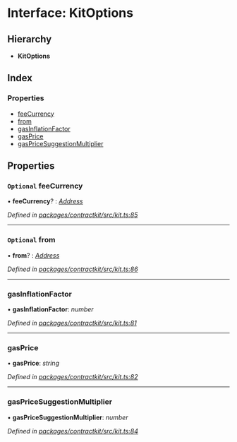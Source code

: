 # Interface: KitOptions

## Hierarchy

* **KitOptions**

## Index

### Properties

* [feeCurrency](_kit_.kitoptions.md#optional-feecurrency)
* [from](_kit_.kitoptions.md#optional-from)
* [gasInflationFactor](_kit_.kitoptions.md#gasinflationfactor)
* [gasPrice](_kit_.kitoptions.md#gasprice)
* [gasPriceSuggestionMultiplier](_kit_.kitoptions.md#gaspricesuggestionmultiplier)

## Properties

### `Optional` feeCurrency

• **feeCurrency**? : *[Address](../modules/_base_.md#address)*

*Defined in [packages/contractkit/src/kit.ts:85](https://github.com/celo-org/celo-monorepo/blob/master/packages/contractkit/src/kit.ts#L85)*

___

### `Optional` from

• **from**? : *[Address](../modules/_base_.md#address)*

*Defined in [packages/contractkit/src/kit.ts:86](https://github.com/celo-org/celo-monorepo/blob/master/packages/contractkit/src/kit.ts#L86)*

___

###  gasInflationFactor

• **gasInflationFactor**: *number*

*Defined in [packages/contractkit/src/kit.ts:81](https://github.com/celo-org/celo-monorepo/blob/master/packages/contractkit/src/kit.ts#L81)*

___

###  gasPrice

• **gasPrice**: *string*

*Defined in [packages/contractkit/src/kit.ts:82](https://github.com/celo-org/celo-monorepo/blob/master/packages/contractkit/src/kit.ts#L82)*

___

###  gasPriceSuggestionMultiplier

• **gasPriceSuggestionMultiplier**: *number*

*Defined in [packages/contractkit/src/kit.ts:84](https://github.com/celo-org/celo-monorepo/blob/master/packages/contractkit/src/kit.ts#L84)*
